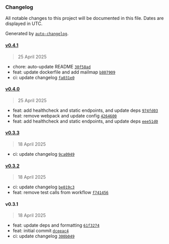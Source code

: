 ### Changelog

All notable changes to this project will be documented in this file. Dates are displayed in UTC.

Generated by [`auto-changelog`](https://github.com/CookPete/auto-changelog).

#### [v0.4.1](https://github.com/datr-tech/api-dolomite/compare/v0.4.0...v0.4.1)

> 25 April 2025

- chore: auto-update README [`30f58ad`](https://github.com/datr-tech/api-dolomite/commit/30f58ad250f9c64524ec280113f238142ad5adff)
- feat: update dockerfile and add mailmap [`b807909`](https://github.com/datr-tech/api-dolomite/commit/b807909d3e645f9575a0f558a7020086b0e63be0)
- ci: update changelog [`fa031e0`](https://github.com/datr-tech/api-dolomite/commit/fa031e0326b7e2c5290a096dff6f6d432dee67e0)

#### [v0.4.0](https://github.com/datr-tech/api-dolomite/compare/v0.3.3...v0.4.0)

> 25 April 2025

- feat: add healthcheck and static endpoints, and update deps [`974fd03`](https://github.com/datr-tech/api-dolomite/commit/974fd0390f967d0ab57408419d1c7f0ea63bd529)
- feat: remove webpack and update config [`4264600`](https://github.com/datr-tech/api-dolomite/commit/4264600fdfc3de7f9b41a474f902c452a524fcc2)
- feat: add healthcheck and static endpoints, and update deps [`eee51d0`](https://github.com/datr-tech/api-dolomite/commit/eee51d02ff2241e4b3c4fd3b1b74cfd29140ca08)

#### [v0.3.3](https://github.com/datr-tech/api-dolomite/compare/v0.3.2...v0.3.3)

> 18 April 2025

- ci: update changelog [`9ca0949`](https://github.com/datr-tech/api-dolomite/commit/9ca094937007f75a3be608bfab9bd2ed27fc8e1d)

#### [v0.3.2](https://github.com/datr-tech/api-dolomite/compare/v0.3.1...v0.3.2)

> 18 April 2025

- ci: update changelog [`be019c3`](https://github.com/datr-tech/api-dolomite/commit/be019c34453e6e901e8f2aa921c8a22415f0dc37)
- feat: remove test calls from workflow [`f741456`](https://github.com/datr-tech/api-dolomite/commit/f7414567f2d916b2f7f8f5fda12420826735a9c9)

#### v0.3.1

> 18 April 2025

- feat: update deps and formatting [`61f3274`](https://github.com/datr-tech/api-dolomite/commit/61f3274da3723b12c6751f74a8bd6c50ced29f11)
- feat: initial commit [`dceeac4`](https://github.com/datr-tech/api-dolomite/commit/dceeac4d22cedff76ae263dbbe7665cd0d52ed0f)
- ci: update changelog [`300b049`](https://github.com/datr-tech/api-dolomite/commit/300b0497e455ca61121c871869608c72c188af9c)

